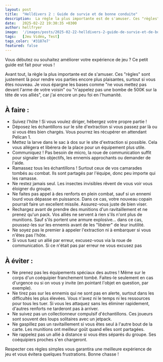 ```yaml
---
layout: post
title:  "Helldivers 2 : Guide de survie et de bonne conduite"
description:  La règle la plus importante est de s'amuser. Ces "règles" sont justement là pour rendre vos parties encore plus plaisantes, surtout si vous êtes nouveau
date:   2025-02-22 19:30:35 +0300
author: hellfryer
image:  '/images/posts/2025-02-22-helldivers-2-guide-de-survie-et-de-bonne-conduite/cover.webp'
tags:   [Jeu Vidéo, Test]
tags_color: '#3187e7'
featured: false
---
```


Vous débutez ou souhaitez améliorer votre expérience de jeu ? Ce petit guide est fait pour vous !  

Avant tout, la règle la plus importante est de s'amuser. Ces "règles" sont justement là pour rendre vos parties encore plus plaisantes, surtout si vous êtes nouveau. Je vous épargne les bases comme "ne vous mettez pas devant l'arme de votre voisin" ou "n'appelez pas une bombe de 500K sur la tête de vos alliés", car j'ai encore un peu foi en l'humanité.

## À faire :

- Suivez l'hôte ! Si vous voulez diriger, hébergez votre propre partie !
- Déposez les échantillons sur le site d'extraction si vous passez par là ou si vous êtes bien chargés. Vous pourrez les récupérer en attendant Pelican 1.
- Mettez la larve dans le sac à dos sur le site d'extraction si possible. Cela vous allégera et libérera de la place pour un équipement plus utile.
- Communiquez ! Pas besoin de micro, la roue de communication suffit pour signaler les objectifs, les ennemis approchants ou demander de l'aide.
- Ramassez tous les échantillons ! Surtout ceux de vos camarades tombés au combat. Ils sont partagés par l'équipe, donc peu importe qui les ramasse.
- Ne restez jamais seul. Les insectes invisibles rêvent de vous voir vous éloigner du groupe.
- Ne faites pas appel à des renforts en plein combat, sauf si un ennemi lourd vous dépasse en puissance. Dans ce cas, votre nouveau copain pourrait faire un excellent missile. Assurez-vous juste de bien viser.
- Rechargez avant de prendre des munitions d'un ravitaillement et ne prenez qu'un pack. Vos alliés ne servent à rien s'ils n'ont plus de munitions. Sauf s'ils portent une armure explosive... dans ce cas, poussez-les sur les ennemis avant de les "libérer" de leur inutilité.
- Ne soyez pas le premier à appeler l'extraction ni à embarquer si vous n'êtes pas l'hôte.
- Si vous tuez un allié par erreur, excusez-vous via la roue de communication. Si ce n'était pas par erreur ne vous excusez pas

## À éviter :

- Ne prenez pas les équipements spéciaux des autres ! Même sur le corps d'un coéquipier franchement tombé. Faites-le seulement en cas d'urgence ou si on vous y invite (en pointant l'objet en question, par exemple).
- Ne tirez pas sur les ennemis qui ne sont pas en alerte, surtout dans les difficultés les plus élevées. Vous n'avez ni le temps ni les ressources pour tous les tuer. Si vous les attaquez sans les éliminer rapidement, d'autres renforts ne tarderont pas à arriver.
- Ne suivez pas un collectionneur compulsif d'échantillons. Ces joueurs sont souvent des loups solitaires avec un jetpack.
- Ne gaspillez pas un ravitaillement si vous êtes seul à l'autre bout de la carte. Les munitions ont meilleur goût quand elles sont partagées.
- Ne rappelez pas un allié à distance si vous êtes séparés du groupe. Ses coéquipiers proches s'en chargeront.

Respecter ces règles simples vous garantira une meilleure expérience de jeu et vous évitera quelques frustrations. Bonne chasse !